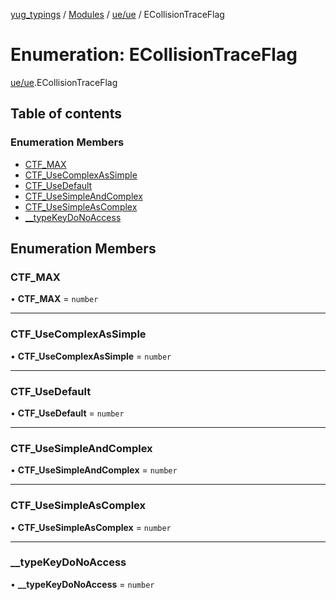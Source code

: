 [yug_typings](../README.md) / [Modules](../modules.md) / [ue/ue](../modules/ue_ue.md) / ECollisionTraceFlag

# Enumeration: ECollisionTraceFlag

[ue/ue](../modules/ue_ue.md).ECollisionTraceFlag

## Table of contents

### Enumeration Members

- [CTF\_MAX](ue_ue.ECollisionTraceFlag.md#ctf_max)
- [CTF\_UseComplexAsSimple](ue_ue.ECollisionTraceFlag.md#ctf_usecomplexassimple)
- [CTF\_UseDefault](ue_ue.ECollisionTraceFlag.md#ctf_usedefault)
- [CTF\_UseSimpleAndComplex](ue_ue.ECollisionTraceFlag.md#ctf_usesimpleandcomplex)
- [CTF\_UseSimpleAsComplex](ue_ue.ECollisionTraceFlag.md#ctf_usesimpleascomplex)
- [\_\_typeKeyDoNoAccess](ue_ue.ECollisionTraceFlag.md#__typekeydonoaccess)

## Enumeration Members

### CTF\_MAX

• **CTF\_MAX** = `number`

___

### CTF\_UseComplexAsSimple

• **CTF\_UseComplexAsSimple** = `number`

___

### CTF\_UseDefault

• **CTF\_UseDefault** = `number`

___

### CTF\_UseSimpleAndComplex

• **CTF\_UseSimpleAndComplex** = `number`

___

### CTF\_UseSimpleAsComplex

• **CTF\_UseSimpleAsComplex** = `number`

___

### \_\_typeKeyDoNoAccess

• **\_\_typeKeyDoNoAccess** = `number`
